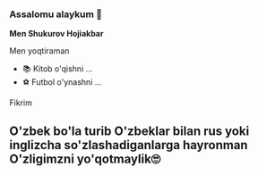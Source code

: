 ### Assalomu alaykum 👋

**Men Shukurov Hojiakbar**

Men yoqtiraman

- 📚 Kitob o'qishni ...
- ⚽ Futbol o'ynashni ...

Fikrim
## O'zbek bo'la turib O'zbeklar bilan rus yoki inglizcha so'zlashadiganlarga hayronman O'zligimzni yo'qotmaylik🙄
